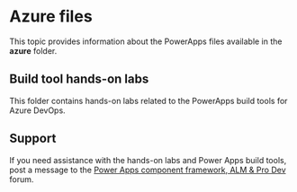# Azure files

This topic provides information about the PowerApps files available in the **azure** folder.

## Build tool hands-on labs

This folder contains hands-on labs related to the PowerApps build tools for Azure DevOps.

## Support

If you need assistance with the hands-on labs and Power Apps build tools, post a message to the [Power Apps component framework, ALM & Pro Dev](https://powerusers.microsoft.com/t5/Power-Apps-Component-Framework/bd-p/pa_component_framework) forum.

